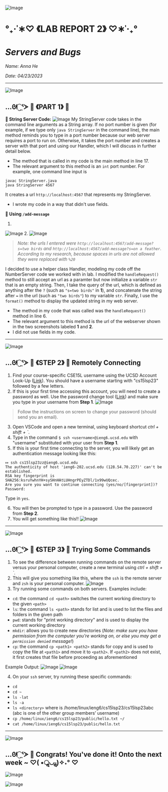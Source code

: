 ![Image](https://media.discordapp.net/attachments/783745953680326656/1094753603274686584/IMG_4813.png?width=2520&height=132)
#                                 °₊·ˈ∗♡ 《LAB REPORT 2》 ♡∗ˈ‧₊°
#                                      _Servers and Bugs_

*Name: Anna He*

*Date: 04/23/2023*

---
![Image](https://media.discordapp.net/attachments/783745953680326656/1094753603274686584/IMG_4813.png?width=2520&height=132)

## …ᘛ⁐̤ᕐᐷ 🍒 《PART 1》 🍒 

**🍒 String Server Code:**
![Image](https://media.discordapp.net/attachments/717565547268669500/1099959946801582131/Screen_Shot_2023-04-24_at_12.28.03_AM.png?width=1828&height=1236)
My StringServer code takes in the command line arguments as a String array. If no port number is given (for example, if we type only `java StringServer` in the command line), the main method reminds you to type in a port number because our web server requires a port to run on. Otherwise, it takes the port number and creates a server with that port and using our Handler, which I will discuss in further detail below. 
* The method that is called in my code is the main method in line 17.
* The relevant argument to this method is an `int` port number. For example, one command line input is 
```
javac StringServer.java
java StringServer 4567
```
It creates a url `http://localhost:4567` that represents my StringServer.
* I wrote my code in a way that didn't use fields.

**🍒 Using `/add-message`**

1. 
![Image](https://media.discordapp.net/attachments/783745953680326656/1099960789500170330/Screen_Shot_2023-04-24_at_12.31.22_AM.png?width=1856&height=512)
2.
![Image](https://media.discordapp.net/attachments/783745953680326656/1099961059420426260/Screen_Shot_2023-04-24_at_12.32.29_AM.png?width=1996&height=568)
> _Note: the urls I entered were `http://localhost:4567/add-message?s=two birds` and `http://localhost:4567/add-message?s=on a feather`. According to my research, because spaces in urls are not allowed they were replaced with `%20`_

I decided to use a helper class Handler, modeling my code off the NumberServer code we worked with in lab. I modified the `handleRequest()` method to still accept an url as a paramter but now initialize a variable `str` that is an empty string. Then, I take the query of the url, which is defined as anything after the `?` (such as `"s=two birds"` in **1**), and concatenate the string after `=` in the url (such as `"two birds"`) to my variable `str`. Finally, I use the `format()` method to display the updated string in my web server. 
* The method in my code that was called was the `handleRequest()` method in line 6.
* The relevant argument to this method is the url of the webserver shown in the two screenshots labeled **1** and **2**. 
* I did not use fields in my code. 
---
![Image](https://media.discordapp.net/attachments/783745953680326656/1094753603274686584/IMG_4813.png?width=2520&height=132)

## …ᘛ⁐̤ᕐᐷ 🍒 《STEP 2》 🍒 Remotely Connecting

1. Find your course-specific CSE15L username using the UCSD Account Look-Up ([Link](https://sdacs.ucsd.edu/~icc/index.php)). You should have a username starting with "cs15lsp23" followed by a few letters.
2. If this is your first time accessing this account, you will need to create a password as well. Use the password change tool ([Link](https://password.ucsd.edu/)) and make sure you type in your username from **Step 1**.
![Image](https://media.discordapp.net/attachments/783745953680326656/1094742541611569192/Screen_Shot_2023-04-09_at_2.55.54_PM.png?width=2134&height=1228)
> Follow the instructions on screen to change your password (should send you an email). 

3. Open VSCode and open a new terminal, using keyboard shortcut *ctrl + shift + `*.
4. Type in the command `$ ssh <username>@ieng6.ucsd.edu` with "username" substituted with your user from **Step 1**. 
5. If this is your first time connecting to the server, you will likely get an authentication message looking like this:
```
⤇ ssh cs15lsp23zz@ieng6.ucsd.edu
The authenticity of host 'ieng6-202.ucsd.edu (128.54.70.227)' can't be established.
RSA key fingerprint is SHA256:ksruYwhnYH+sySHnHAtLUHngrPEyZTDl/1x99wUQcec.
Are you sure you want to continue connecting (yes/no/[fingerprint])? 
Password: 
```
Type in `yes`.
   
6. You will then be prompted to type in a password. Use the password from **Step 2**. 
7. You will get something like this!! 
![Image](https://media.discordapp.net/attachments/717565547268669500/1094749809874841620/Screen_Shot_2023-04-09_at_3.24.43_PM.png?width=2476&height=864)

---
![Image](https://media.discordapp.net/attachments/783745953680326656/1094753603274686584/IMG_4813.png?width=2520&height=132)

## …ᘛ⁐̤ᕐᐷ 🍒 《STEP 3》 🍒 Trying Some Commands

1. To see the difference between running commands on the remote server versus your personal computer, create a new terminal using *ctrl + shift + `*. 
2. This will give you something like this, where the `ssh` is the remote server and `zsh` is your personal computer.
![Image](https://media.discordapp.net/attachments/783745953680326656/1094744747375067136/Screen_Shot_2023-04-09_at_3.04.38_PM.png?width=2520&height=554)
3. Try running some commands on both servers. Examples include: 
* `cd`: the command `cd <path>` switches the current working directory to the given `<path>`
* `ls`: the command `ls <path>` stands for list and is used to list the files and folders in the given path 
* `pwd`: stands for "print working directory" and is used to display the current working directory 
* `mkdir`: allows you to create new directories (_Note: make sure you have permission from the computer you're working on, or else you may get a `permission denied` message!_)
* `cp`: the command `cp <path1> <path2>` stands for copy and is used to copy the file at `<path1>` and move it to `<path2>`. If `<path2>` does not exist, it first creates that file before proceeding as aforementioned

Example Output:
![Image](https://media.discordapp.net/attachments/783745953680326656/1094764311408291960/Screen_Shot_2023-04-09_at_4.22.07_PM.png?width=2520&height=384)
![Image](https://media.discordapp.net/attachments/783745953680326656/1094764510071492648/Screen_Shot_2023-04-09_at_4.23.10_PM.png?width=1612&height=432)

4. On your `ssh` server, try running these specific commands: 
* `cd`
* `cd ~`
* `ls -lat`
* `ls -a`
* `ls <directory>` where <directory> is /home/linux/ieng6/cs15lsp23/cs15lsp23abc (abc is one of the other group members’ username)
* `cp /home/linux/ieng6/cs15lsp23/public/hello.txt ~/`
* `cat /home/linux/ieng6/cs15lsp23/public/hello.txt`
   
---
![Image](https://media.discordapp.net/attachments/783745953680326656/1094753603274686584/IMG_4813.png?width=2520&height=132)

## …ᘛ⁐̤ᕐᐷ 🍒 Congrats! You've done it! Onto the next week ~ ♡( •ॢ◡-ॢ)✧˖° ♡
![Image](https://i.pinimg.com/originals/62/8a/0a/628a0a38a8f0b9b9efa19492f63ea541.png)
   
![Image](https://media.discordapp.net/attachments/783745953680326656/1094753603274686584/IMG_4813.png?width=2520&height=132)
